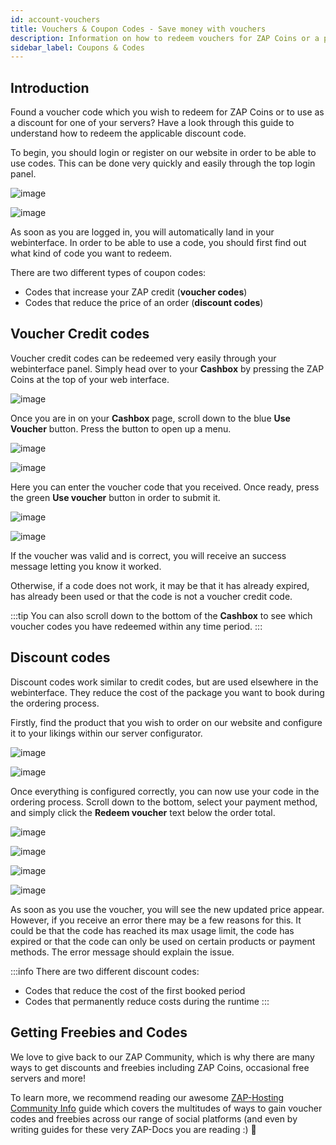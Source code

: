```yaml
---
id: account-vouchers
title: Vouchers & Coupon Codes - Save money with vouchers
description: Information on how to redeem vouchers for ZAP Coins or a price reduction for servers - ZAP-Hosting.com documentation
sidebar_label: Coupons & Codes
---
```


## Introduction
Found a voucher code which you wish to redeem for ZAP Coins or to use as a discount for one of your servers? Have a look through this guide to understand how to redeem the applicable discount code.

To begin, you should login or register on our website in order to be able to use codes. This can be done very quickly and easily through the top login panel.

![image](https://github.com/zaphosting/docs/assets/42719082/f81bcb46-2129-47c9-ab98-90b746e01fd0)

![image](https://github.com/zaphosting/docs/assets/42719082/b146be91-69d9-444a-b1f5-3aed09ae866b)

As soon as you are logged in, you will automatically land in your webinterface. In order to be able to use a code, you should first find out what kind of code you want to redeem.

There are two different types of coupon codes:
- Codes that increase your ZAP credit (**voucher codes**)
- Codes that reduce the price of an order (**discount codes**)

## Voucher Credit codes
Voucher credit codes can be redeemed very easily through your webinterface panel. Simply head over to your **Cashbox** by pressing the ZAP Coins at the top of your web interface.

![image](https://github.com/zaphosting/docs/assets/42719082/e436f9d9-ad85-482a-90fa-03fe6cd6836e)

Once you are in on your **Cashbox** page, scroll down to the blue **Use Voucher** button. Press the button to open up a menu. 

![image](https://github.com/zaphosting/docs/assets/42719082/cee125ff-06b1-460b-a4d9-8c71157c50c4)

![image](https://github.com/zaphosting/docs/assets/42719082/a115cb35-5560-4d76-b0b0-71703e96c895)

Here you can enter the voucher code that you received. Once ready, press the green **Use voucher** button in order to submit it.

![image](https://github.com/zaphosting/docs/assets/42719082/0daa73de-00a6-4079-9e93-c12d9df8f222)


![image](https://github.com/zaphosting/docs/assets/42719082/c891f0e6-0328-4d44-bd7e-5f39314e8c7e)

If the voucher was valid and is correct, you will receive an success message letting you know it worked.

Otherwise, if a code does not work, it may be that it has already expired, has already been used or that the code is not a voucher credit code.

:::tip
You can also scroll down to the bottom of the **Cashbox** to see which voucher codes you have redeemed within any time period.
:::

## Discount codes
Discount codes work similar to credit codes, but are used elsewhere in the webinterface. They reduce the cost of the package you want to book during the ordering process.

Firstly, find the product that you wish to order on our website and configure it to your likings within our server configurator.

![image](https://github.com/zaphosting/docs/assets/42719082/93fce0a9-1ff6-4878-9625-6581361324ef)

![image](https://github.com/zaphosting/docs/assets/42719082/8eb8e9e8-c930-4d10-b488-74b0002212cb)

Once everything is configured correctly, you can now use your code in the ordering process. Scroll down to the bottom, select your payment method, and simply click the **Redeem voucher** text below the order total.

![image](https://github.com/zaphosting/docs/assets/42719082/8e27371d-a9db-4dae-bc52-6861fcbc5598)

![image](https://github.com/zaphosting/docs/assets/42719082/6502ef6a-16bf-4066-a25d-58d312caa0f1)

![image](https://github.com/zaphosting/docs/assets/42719082/7db5d875-8eb1-47c6-ab79-eb1b91857b83)

![image](https://github.com/zaphosting/docs/assets/42719082/68d5bab1-23c5-489b-9a06-e2916f8a1740)

As soon as you use the voucher, you will see the new updated price appear. However, if you receive an error there may be a few reasons for this. It could be that the code has reached its max usage limit, the code has expired or that the code can only be used on certain products or payment methods. The error message should explain the issue.

:::info
There are two different discount codes: 
- Codes that reduce the cost of the first booked period
- Codes that permanently reduce costs during the runtime
:::

## Getting Freebies and Codes
We love to give back to our ZAP Community, which is why there are many ways to get discounts and freebies including ZAP Coins, occasional free servers and more!

To learn more, we recommend reading our awesome [ZAP-Hosting Community Info](https://zap-hosting.com/guides/docs/community-info) guide which covers the multitudes of ways to gain voucher codes and freebies across our range of social platforms (and even by writing guides for these very ZAP-Docs you are reading :) 💚
